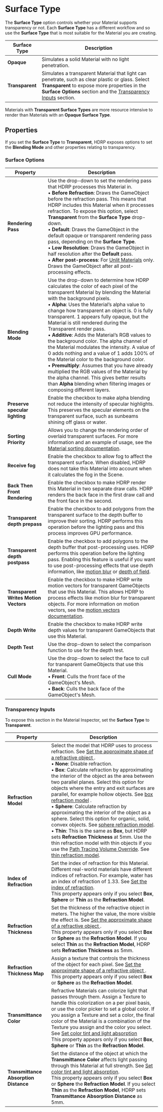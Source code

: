 # Surface Type

The **Surface Type** option controls whether your Material supports transparency or not. Each **Surface Type** has a different workflow and so use the **Surface Type** that is most suitable for the Material you are creating. 

| **Surface Type** | **Description**                                              |
| ---------------- | ------------------------------------------------------------ |
| **Opaque**       | Simulates a solid Material with no light penetration. |
| **Transparent**  | Simulates a transparent Material that light can penetrate, such as clear plastic or glass. Select **Transparent** to expose more properties in the **Surface Options** section and the [Transparency Inputs](#TransparencyInputs) section. |

Materials with **Transparent Surface Types** are more resource intensive to render than Materials with an **Opaque Surface Type**.

## Properties

If you set the **Surface Type** to **Transparent**, HDRP exposes options to set the **Blending Mode** and other properties relating to transparency. 

### Surface Options

| Property                              | Description                                                  |
| ------------------------------------- | ------------------------------------------------------------ |
| **Rendering Pass**                    | Use the drop-down to set the rendering pass that HDRP processes this Material in.<br />&#8226; **Before Refraction**: Draws the GameObject before the refraction pass. This means that HDRP includes this Material when it processes refraction. To expose this option, select **Transparent** from the **Surface Type** drop-down.<br />&#8226; **Default**: Draws the GameObject in the default opaque or transparent rendering pass pass, depending on the **Surface Type**.<br />&#8226; **Low Resolution**: Draws the GameObject in half resolution after the **Default** pass.<br />&#8226; **After post-process**: For [Unlit Materials](Unlit-Shader.md) only. Draws the GameObject after all post-processing effects. |
| **Blending Mode**                     | Use the drop-down to determine how HDRP calculates the color of each pixel of the transparent Material by blending the Material with the background pixels.<br />&#8226; **Alpha**: Uses the Material’s alpha value to change how transparent an object is. 0 is fully transparent. 1 appears fully opaque, but the Material is still rendered during the Transparent render pass. <br />&#8226; **Additive**: Adds the Material’s RGB values to the background color. The alpha channel of the Material modulates the intensity. A value of 0 adds nothing and a value of 1 adds 100% of the Material color to the background color.<br />&#8226; **Premultiply**: Assumes that you have already multiplied the RGB values of the Material by the alpha channel. This gives better results than **Alpha** blending when filtering images or composing different layers. |
| **Preserve specular lighting**        | Enable the checkbox to make alpha blending not reduce the intensity of specular highlights. This preserves the specular elements on the transparent surface, such as sunbeams shining off glass or water. |
| **Sorting Priority**                  | Allows you to change the rendering order of overlaid transparent surfaces. For more information and an example of usage, see the [Material sorting documentation](Renderer-And-Material-Priority.md#SortingByMaterial). |
| **Receive fog**                       | Enable the checkbox to allow fog to affect the transparent surface. When disabled, HDRP does not take this Material into account when it calculates the fog in the Scene. |
| **Back Then Front Rendering**         | Enable the checkbox to make HDRP render this Material in two separate draw calls. HDRP renders the back face in the first draw call and the front face in the second. |
| **Transparent depth prepass**         | Enable the checkbox to add polygons from the transparent surface to the depth buffer to improve their sorting. HDRP performs this operation before the lighting pass and this process improves GPU performance. |
| **Transparent depth postpass**        | Enable the checkbox to add polygons to the depth buffer that post-processing uses. HDRP performs this operation before the lighting pass. Enabling this feature is useful if you want to use post-processing effects that use depth information, like [motion blur](Post-Processing-Motion-Blur.md) or [depth of field](Post-Processing-Depth-of-Field.md). |
| **Transparent Writes Motion Vectors** | Enable the checkbox to make HDRP write motion vectors for transparent GameObjects that use this Material. This allows HDRP to process effects like motion blur for transparent objects. For more information on motion vectors, see the [motion vectors documentation](Motion-Vectors.md). |
| **Depth Write**                       | Enable the checkbox to make HDRP write depth values for transparent GameObjects that use this Material. |
| **Depth Test**                        | Use the drop-down to select the comparison function to use for the depth test. |
| **Cull Mode**                         | Use the drop-down to select the face to cull for transparent GameObjects that use this Material.<br/>&#8226; **Front**: Culls the front face of the GameObject's Mesh.<br/>&#8226; **Back**: Culls the back face of the GameObject's Mesh. |

<a name="TransparencyInputs"></a>

### Transparency Inputs

To expose this section in the Material Inspector, set the **Surface Type** to **Transparent**.

| **Property**                          | **Description**                                              |
| ------------------------------------- | ------------------------------------------------------------ |
| **Refraction Model**                  | Select the model that HDRP uses to process refraction. See [Set the approximate shape of a refractive object ](refraction-use.md#set-shape).<br />&#8226; **None**: Disable refraction.<br />&#8226; **Box**:  Calculate refraction by approximating the interior of the object as the area between two parallel planes. Select this option for objects where the entry and exit surfaces are parallel, for example hollow objects. See [box refraction model](refraction-models.md#sphere-refraction-model) .<br />&#8226; **Sphere**: Calculate refraction by approximating the interior of the object as a sphere. Select this option for organic, solid, convex objects. See [sphere refraction model](refraction-models.md#box-refraction-model).<br />&#8226; **Thin**: This is the same as **Box**, but HDRP sets **Refraction Thickness** at 5mm. Use the thin refraction model with thin objects if you use the [Path Tracing Volume Override](Ray-Tracing-Path-Tracing.md). See [thin refraction model](refraction-models.md#thin-refraction-model). |
| **Index of Refraction**               | Set the index of refraction for this Material. Different real-world materials have different indices of refraction. For example, water has an index of refraction of 1.33. See [Set the index of refraction](refraction-use.md#set-ior).<br />This property appears only if you select **Box**, **Sphere** or **Thin** as the **Refraction Model**. |
| **Refraction Thickness**              | Set the thickness of the refractive object in meters. The higher the value, the more visible the effect is. See [Set the approximate shape of a refractive object ](refraction-use.md#set-shape). <br />This property appears only if you select **Box** or **Sphere** as the **Refraction Model**. If you select **Thin** as the **Refraction Model**, HDRP sets **Refraction Thickness** as 5mm. |
| **Refraction Thickness Map**          | Assign a texture that controls the thickness of the object for each pixel. See [Set the approximate shape of a refractive object ](refraction-use.md#set-shape).<br />This property appears only if you select **Box** or **Sphere** as the **Refraction Model**. |
| **Transmittance Color**               | Refractive Materials can colorize light that passes through them. Assign a Texture to handle this colorization on a per pixel basis, or use the color picker to set a global color. If you assign a Texture and set a color, the final color of the Material is a combination of the Texture you assign and the color you select. See [Set color tint and light absorption](refraction-use.md#set-absorption)<br>This property appears only if you select **Box**, **Sphere** or **Thin** as the **Refraction Model**. |
| **Transmittance Absorption Distance** | Set the distance of the object at which the **Transmittance Color** affects light passing through this Material at full strength. See [Set color tint and light absorption](refraction-use.md#set-absorption).<br>This property appears only if you select **Box** or **Sphere** the **Refraction Model**. If you select **Thin** as the **Refraction Model**, HDRP sets **Transmittance Absorption Distance** as 5mm. |

